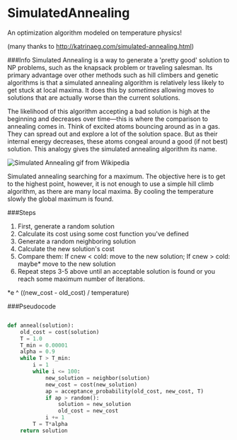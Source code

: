 # SimulatedAnnealing
An optimization algorithm modeled on temperature physics!

(many thanks to http://katrinaeg.com/simulated-annealing.html)

###Info
Simulated Annealing is a way to generate a 'pretty good' solution to NP problems, such as the knapsack problem or traveling salesman. Its primary advantage over other methods such as hill climbers and genetic algorithms is that a simulated annealing algorithm is relatively less likely to get stuck at local maxima. It does this by *sometimes* allowing moves to solutions that are actually worse than the current solutions. 

The likelihood of this algorithm accepting a bad solution is high at the beginning and decreases over time—this is where the comparison to annealing comes in. Think of excited atoms bouncing around as in a gas. They can spread out and explore a lot of the solution space. But as their internal energy decreases, these atoms congeal around a good (if not best) solution. This analogy gives the simulated annealing algorithm its name.

![Simulated Annealing gif from Wikipedia](https://upload.wikimedia.org/wikipedia/commons/d/d5/Hill_Climbing_with_Simulated_Annealing.gif)

Simulated annealing searching for a maximum. The objective here is to get to the highest point, however, it is not enough to use a simple hill climb algorithm, as there are many local maxima. By cooling the temperature slowly the global maximum is found.

###Steps
1. First, generate a random solution
2. Calculate its cost using some cost function you've defined
3. Generate a random neighboring solution
4. Calculate the new solution's cost
5. Compare them: If cnew < cold: move to the new solution; If cnew > cold: maybe* move to the new solution
6. Repeat steps 3-5 above until an acceptable solution is found or you reach some maximum number of iterations.

*e ^ ((new_cost - old_cost) / temperature)

###Pseudocode
```python

def anneal(solution):
    old_cost = cost(solution)
    T = 1.0
    T_min = 0.00001
    alpha = 0.9
    while T > T_min:
        i = 1
        while i <= 100:
            new_solution = neighbor(solution)
            new_cost = cost(new_solution)
            ap = acceptance_probability(old_cost, new_cost, T)
            if ap > random():
                solution = new_solution
                old_cost = new_cost
            i += 1
        T = T*alpha
    return solution
```
